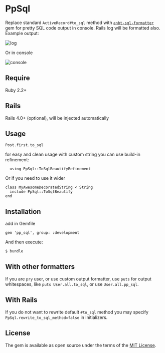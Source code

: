 # PpSql

Replace standard `ActiveRecord#to_sql` method with 
[`anbt-sql-formatter`](https://github.com/sonota88/anbt-sql-formatter)
gem for pretty SQL code output in console. Rails log will be formatted also. 
Example output:

![log](https://raw.githubusercontent.com/kvokka/pp_sql/master/screenshots/log.png)

Or in console

![console](https://raw.githubusercontent.com/kvokka/pp_sql/master/screenshots/console.png)

## Require

Ruby 2.2+

## Rails

Rails 4.0+ (optional), will be injected automatically

## Usage

```
Post.first.to_sql
```

for easy and clean usage with custom string you can use build-in refinement:

```
  using PpSql::ToSqlBeautifyRefinement
```

Or if you need to use it wider

```
class MyAwesomeDecoratedString < String
  include PpSql::ToSqlBeautify
end
```

## Installation

add in Gemfile
```
gem 'pp_sql', group: :development
```

And then execute:
```bash
$ bundle
```

## With other formatters

If you are `pry` user, or use custom output formatter, use `puts` for output whitespaces, 
like `puts User.all.to_sql`, or use `User.all.pp_sql`.

## With Rails

If you do not want to rewrite default `#to_sql` method you may specify
 `PpSql.rewrite_to_sql_method=false` in initializers.

## License
The gem is available as open source under the terms of the 
[MIT License](http://opensource.org/licenses/MIT).
